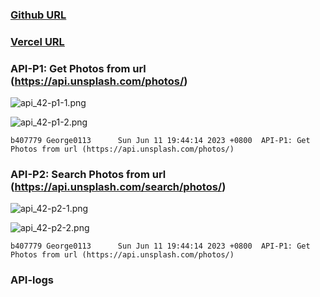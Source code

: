 ### [Github URL](https://github.com/George0113/1112-1N-js-demo-211410542/commits/main)

### [Vercel URL](https://1112-1-n-js-demo-211410542.vercel.app/)

### API-P1: Get Photos from url (https://api.unsplash.com/photos/)

![api_42-p1-1.png](https://spguhxeeusfjlibdhcxj.supabase.co/storage/v1/object/public/demo42/md_1N_img/api_42-p1-1.png)

![api_42-p1-2.png](https://spguhxeeusfjlibdhcxj.supabase.co/storage/v1/object/public/demo42/md_1N_img/api_42-p1-2.png)

```
b407779 George0113      Sun Jun 11 19:44:14 2023 +0800  API-P1: Get Photos from url (https://api.unsplash.com/photos/)
```

### API-P2: Search Photos from url (https://api.unsplash.com/search/photos/)

![api_42-p2-1.png](https://spguhxeeusfjlibdhcxj.supabase.co/storage/v1/object/public/demo42/md_1N_img/api_42-p2-1.png)

![api_42-p2-2.png](https://spguhxeeusfjlibdhcxj.supabase.co/storage/v1/object/public/demo42/md_1N_img/api_42-p2-2.png)
```
b407779 George0113      Sun Jun 11 19:44:14 2023 +0800  API-P1: Get Photos from url (https://api.unsplash.com/photos/)
```

### API-logs

```$ git log --pretty=format:"%h%x09%an%x09%ad%x09%s" --after="2023-6-10"


```
